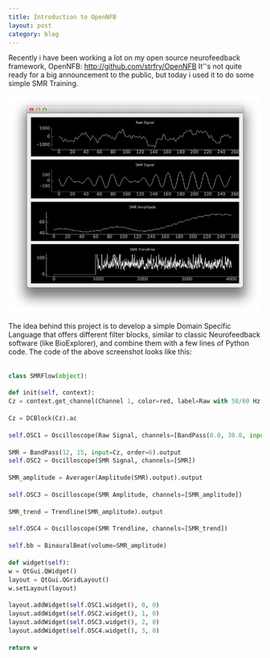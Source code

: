```yaml
---
title: Introduction to OpenNFB
layout: post
category: blog
---
```


Recently i have been working a lot on my open source neurofeedback framework, OpenNFB: http://github.com/strfry/OpenNFB
It''s not quite ready for a big announcement to the public, but today i used it to do some simple SMR Training.

![](../images/opennfb-smr.png)

The idea behind this project is to develop a simple Domain Specific Language that offers different filter blocks, similar to 
classic Neurofeedback software (like BioExplorer), and combine them with a few lines of Python code.
The code of the above screenshot looks like this:

```python

class SMRFlow(object):
	
def init(self, context):
Cz = context.get_channel(Channel 1, color=red, label=Raw with 50/60 Hz Noise)

Cz = DCBlock(Cz).ac

self.OSC1 = Oscilloscope(Raw Signal, channels=[BandPass(0.0, 30.0, input=Cz).output])
		
SMR = BandPass(12, 15, input=Cz, order=6).output
self.OSC2 = Oscilloscope(SMR Signal, channels=[SMR])

SMR_amplitude = Averager(Amplitude(SMR).output).output

self.OSC3 = Oscilloscope(SMR Amplitude, channels=[SMR_amplitude])

SMR_trend = Trendline(SMR_amplitude).output

self.OSC4 = Oscilloscope(SMR Trendline, channels=[SMR_trend])

self.bb = BinauralBeat(volume=SMR_amplitude)

def widget(self):
w = QtGui.QWidget()
layout = QtGui.QGridLayout()
w.setLayout(layout)

layout.addWidget(self.OSC1.widget(), 0, 0)
layout.addWidget(self.OSC2.widget(), 1, 0)
layout.addWidget(self.OSC3.widget(), 2, 0)
layout.addWidget(self.OSC4.widget(), 3, 0)

return w
```

